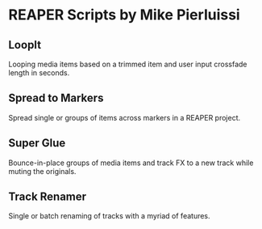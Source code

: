 # REAPER Scripts by Mike Pierluissi

## LoopIt
Looping media items based on a trimmed item and user input crossfade length in seconds.

## Spread to Markers
Spread single or groups of items across markers in a REAPER project.

## Super Glue
Bounce-in-place groups of media items and track FX to a new track while muting the originals.

## Track Renamer
Single or batch renaming of tracks with a myriad of features.